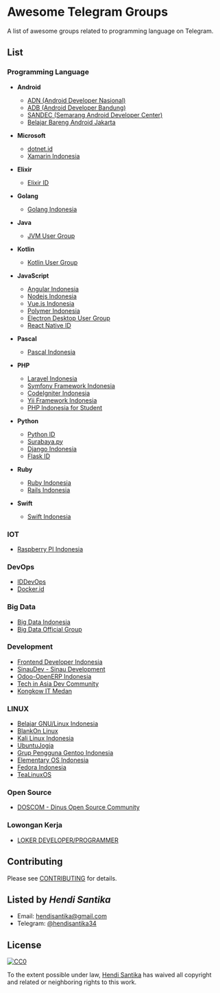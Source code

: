 # Awesome Telegram Groups

A list of awesome groups related to programming language on Telegram.

## List

### Programming Language
* **Android**
  + [ADN (Android Developer Nasional)](https://t.me/androiddevelopernasional)
  + [ADB (Android Developer Bandung)](https://t.me/androidDevBdg)
  + [SANDEC (Semarang Android Developer Center)](https://t.me/AndroidSemarang)
  + [Belajar Bareng Android Jakarta](https://t.me/BelajarBarengAndroid)

* **Microsoft**
  + [dotnet.id](https://t.me/dotnetusergroup)
  + [Xamarin Indonesia](https://t.me/xamarinindonesia)

* **Elixir**
  + [Elixir ID](https://t.me/elixir_id)

* **Golang**
  + [Golang Indonesia](https://t.me/golangID)

* **Java**
  + [JVM User Group](https://t.me/JVMUserGroup)

* **Kotlin**
  + [Kotlin User Group](https://t.me/KotlinID)

* **JavaScript**
  + [Angular Indonesia](https://t.me/AngularID)
  + [Nodejs Indonesia](https://t.me/nodejsid)
  + [Vue.js Indonesia](https://t.me/vuejsid)
  + [Polymer Indonesia](https://t.me/polymer_id)
  + [Electron Desktop User Group](https://t.me/electronatom)
  + [React Native ID](https://t.me/reactnative_id)

* **Pascal**
  + [Pascal Indonesia](https://t.me/PascalID)

* **PHP**
  + [Laravel Indonesia](https://t.me/laravelindonesia)
  + [Symfony Framework Indonesia](https://t.me/symfonyid)
  + [CodeIgniter Indonesia](https://t.me/codeigniterindonesia)
  + [Yii Framework Indonesia](https://t.me/YiiFrameworkIndonesia)
  + [PHP Indonesia for Student](https://t.me/PHPIDforStudent)

* **Python**
  + [Python ID](https://t.me/pythonID)
  + [Surabaya.py](https://t.me/surabayadotpy)
  + [Django Indonesia](https://t.me/DjangoID)
  + [Flask ID](https://t.me/flaskid)

* **Ruby**
  + [Ruby Indonesia](https://t.me/ruby_id)
  + [Rails Indonesia](https://t.me/RailsID)

* **Swift**
  + [Swift Indonesia](https://t.me/swiftID)

### IOT
* [Raspberry PI Indonesia](https://t.me/raspberrypi_id)

### DevOps
* [IDDevOps](https://t.me/IDDevOps)
* [Docker.id](https://t.me/dockerid)

### Big Data
* [Big Data Indonesia](https://t.me/bigdataID)
* [Big Data Official Group](https://t.me/idbigdata)

### Development
* [Frontend Developer Indonesia](https://t.me/FrontEndID)
* [SinauDev - Sinau Development](https://t.me/sinaudev)
* [Odoo-OpenERP Indonesia](https://t.me/odooindonesia)
* [Tech in Asia Dev Community](https://t.me/TIAdevcommunity)
* [Kongkow IT Medan](https://t.me/kongkowITMedan)

### LINUX
* [Belajar GNU/Linux Indonesia ](https://t.me/GNULinuxIndonesia)
* [BlankOn Linux](https://t.me/BlankOnLinux)
* [Kali Linux Indonesia](https://t.me/KaliLinuxID)
* [UbuntuJogja](https://telegram.me/joinchat/ABpxeD2F4kwRKrOb1cdl8Q)
* [Grup Pengguna Gentoo Indonesia](https://t.me/GPG_Indonesia)
* [Elementary OS Indonesia](https://t.me/elementaryID)
* [Fedora Indonesia](https://t.me/FedoraID)
* [TeaLinuxOS](https://t.me/joinchat/AAAAAEFFHm4-NdDP7aRREA)

### Open Source
* [DOSCOM - Dinus Open Source Community](https://t.me/doscomedia)

### Lowongan Kerja
* [LOKER DEVELOPER/PROGRAMMER](https://t.me/LokerDeveloper)

## Contributing
Please see [CONTRIBUTING](CONTRIBUTING.md) for details.

## Listed by *Hendi Santika*
- Email: hendisantika@gmail.com
- Telegram: [@hendisantika34](https://t.me/hendisantika34)

## License

[![CC0](https://i.creativecommons.org/p/zero/1.0/88x31.png)](https://creativecommons.org/publicdomain/zero/1.0/)

To the extent possible under law, [Hendi Santika](https://github.com/hendisantika) has waived all copyright and related or neighboring rights to this work.
